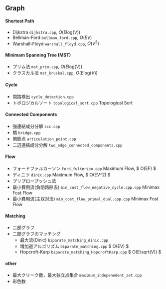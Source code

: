 ## Graph

#### Shortest Path
- Dijkstra `dijkstra.cpp`, $O(E\text{log}(V))$ 
- Bellman-Ford `bellman_ford.cpp`, $O(EV)$ 
- Warshall-Floyd  `warshall_floyd.cpp`, $O(V^3)$ 


#### Minimam Spanning Tree (MST)
- プリム法 `mst_prim.cpp`, $O(E\text{log}(V))$ 
- クラスカル法 `mst_kruskal.cpp`, $O(E\text{log}(V))$     

#### Cycle
- 閉路検出 `cycle_detection.cpp`
- トポロジカルソート `topological_sort.cpp` Topological Sort

#### Connected Components
- 強連結成分分解 `scc.cpp`
- 橋 `bridge.cpp`
- 関節点 `articulation_point.cpp`
- 二辺連結成分分解 `two_edge_connected_components.cpp`

#### Flow
- フォードファルカーソン `ford_fulkerson.cpp` Maximum Flow, $ O(EF) $
- ディニツ `dinic.cpp` Maximum Flow, $ O(EV^2) $
- プリプロープッシュ法
- 最小費用流(負閉路除去) `min_cost_flow_negative_cycle.cpp.cpp` Minimax Fost Flow
- 最小費用流(主双対法) `min_cost_flow_primal_dual.cpp.cpp` Minimax Fost Flow


#### Matching
- 二部グラフ
- 二部グラフのマッチング 
    - 最大流(Dinic) `biparate_matching_dinic.cpp` 
    - 増加道アルゴリズム `biparate_matching.cpp` $ O(EV) $
    - Hopcroft-Karp `biparate_matching_HopcroftKarp.cpp` $ O(E\sqrt(V)) $

#### other
- 最大クリーク数，最大独立点集合 `maximum_indepenedent_set.cpp`
- 彩色数
